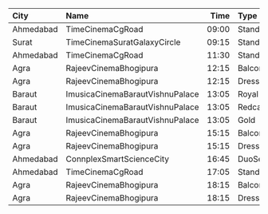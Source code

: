| City      | Name                            |  Time | Type               | Price | Capacity | Booked |
| :-------- | :------------------------------ | ----: | :----------------- | ----: | -------: | -----: |
| Ahmedabad | TimeCinemaCgRoad                | 09:00 | Standard180        |  180₹ |      108 |      8 |
| Surat     | TimeCinemaSuratGalaxyCircle     | 09:15 | Standard130        |  130₹ |       96 |      0 |
| Ahmedabad | TimeCinemaCgRoad                | 11:30 | Standard190        |  190₹ |      108 |      8 |
| Agra      | RajeevCinemaBhogipura           | 12:15 | Balcony            |   40₹ |      280 |    224 |
| Agra      | RajeevCinemaBhogipura           | 12:15 | DressCircle        |   20₹ |      660 |    600 |
| Baraut    | ImusicaCinemaBarautVishnuPalace | 13:05 | Royal              |  190₹ |       10 |      0 |
| Baraut    | ImusicaCinemaBarautVishnuPalace | 13:05 | Redcarpet          |   80₹ |      219 |      0 |
| Baraut    | ImusicaCinemaBarautVishnuPalace | 13:05 | Gold               |   80₹ |       73 |      0 |
| Agra      | RajeevCinemaBhogipura           | 15:15 | Balcony            |   40₹ |      280 |    224 |
| Agra      | RajeevCinemaBhogipura           | 15:15 | DressCircle        |   20₹ |      660 |    600 |
| Ahmedabad | ConnplexSmartScienceCity        | 16:45 | DuoSeats1For2Admit |  500₹ |      100 |      0 |
| Ahmedabad | TimeCinemaCgRoad                | 17:05 | Standard240        |  240₹ |      108 |      8 |
| Agra      | RajeevCinemaBhogipura           | 18:15 | Balcony            |   40₹ |      280 |    224 |
| Agra      | RajeevCinemaBhogipura           | 18:15 | DressCircle        |   20₹ |      660 |    600 |